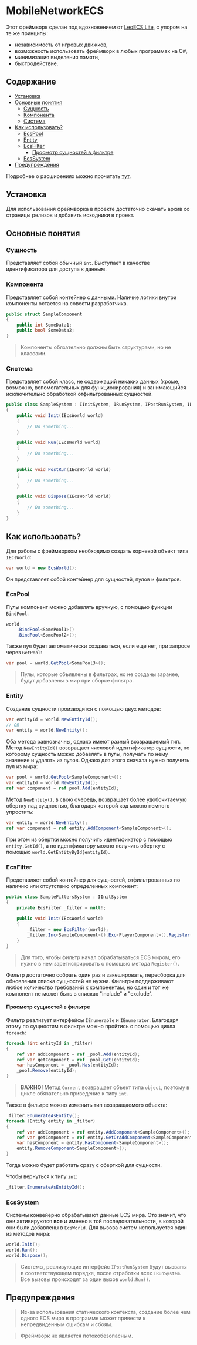 # MobileNetworkECS

Этот фреймворк сделан под вдохновением от [LeoECS Lite](https://github.com/Leopotam/ecslite), с упором на те же принципы: 
- независимость от игровых движков,
- возможность использовать фреймворк в любых программах на C#,
- минимизация выделения памяти,
- быстродействие.

## Содержание

- [Установка](#---------)
- [Основные понятия](#----------------)
  + [Сущность](#--------)
  + [Компонента](#----------)
  + [Система](#-------)
- [Как использовать?](#-----------------)
  + [EcsPool](#ecspool)
  + [Entity](#entity)
  + [EcsFilter](#ecsfilter)
    * [Просмотр сущностей в фильтре](#----------------------------)
  + [EcsSystem](#ecssystem)
- [Предупреждения](#--------------)

Подробнее о расширениях можно прочитать [тут](https://github.com/Darkhhh/MobileNetworkECS/wiki).

## Установка

Для использования фреймворка в проекте достаточно скачать архив со страницы релизов и добавить исходники в проект.

## Основные понятия

### Сущность

Представляет собой обычный `int`. Выступает в качестве идентификатора для доступа к данным.

### Компонента

Представляет собой контейнер с данными. Наличие логики внутри компоненты остается на совести разработчика.

```csharp
public struct SampleComponent
{
    public int SomeData1;
    public bool SomeData2;
}
```

> Компоненты обязательно должны быть структурами, но не классами.

### Система

Представляет собой класс, не содержащий никаких данных (кроме, возможно, вспомогательных для функционирования) и занимающийся исключительно обработкой отфильтрованных сущностей.
```csharp
public class SampleSystem : IInitSystem, IRunSystem, IPostRunSystem, IDisposeSystem
{
    public void Init(IEcsWorld world)
    {
        // Do something...
    }

    public void Run(IEcsWorld world)
    {
        // Do something...
    }

    public void PostRun(IEcsWorld world)
    {
        // Do something...
    }

    public void Dispose(IEcsWorld world)
    {
        // Do something...
    }
}
```



## Как использовать?

Для работы с фреймворком необходимо создать корневой объект типа `IEcsWorld`:
```csharp
var world = new EcsWorld();
```

Он представляет собой контейнер для сущностей, пулов и фильтров.

### EcsPool

Пулы компонент можно добавлять вручную, с помощью функции `BindPool`:
```csharp
world
    .BindPool<SomePool1>()
    .BindPool<SomePool2>();
```

Также пул будет автоматически создаваться, если еще нет, при запросе через `GetPool`:
```csharp
var pool = world.GetPool<SomePool3>();
```
> Пулы, которые объявлены в фильтрах, но не созданы заранее, будут добавлены в мир при сборке фильтра.


### Entity

Создание сущности производится с помощью двух методов:
```csharp
var entityId = world.NewEntityId();
// OR
var entity = world.NewEntity();
```

Оба метода равнозначны, однако имеют разный возвращаемый тип. Метод `NewEntityId()` возвращает числовой идентификатор сущности, 
по которому сущность можно добавлять в пулы, получать по нему значение и удалять из пулов. Однако для этого сначала нужно получить пул из мира:
```csharp
var pool = world.GetPool<SampleComponent>();
var entityId = world.NewEntityId();
ref var component = ref pool.Add(entityId);
```

Метод `NewEntity()`, в свою очередь, возвращает более удобочитаемую обертку над сущностью, благодаря которой код можно немного упростить:
```csharp
var entity = world.NewEntity();
ref var component = ref entity.AddComponent<SampleComponent>();
```

При этом из обертки можно получить идентификатор с помощью `entity.GetId()`, а по идентфикатору можно получить обертку с помощью `world.GetEntityById(entityId)`. 

### EcsFilter

Представляет собой контейнер для сущностей, отфильтрованных по наличию или отсутствию определенных компонент:
```csharp
public class SampleFiltersSystem : IInitSystem
{
    private EcsFilter _filter = null!;
    
    public void Init(IEcsWorld world)
    {
        _filter = new EcsFilter(world);
        _filter.Inc<SampleComponent>().Exc<PlayerComponent>().Register();
    }
}
```
> Для того, чтобы фильтр начал обрабатываться ECS миром, его нужно в нем зарегистрировать с помощью метода `Register()`.

Фильтр достаточно собрать один раз и закешировать, пересборка для обновления списка сущностей не нужна. 
Фильтры поддерживают любое количество требований к компонентам, но один и тот же компонент не может быть в списках "include" и "exclude".

#### Просмотр сущностей в фильтре

Фильтр реализует интерфейсы `IEnumerable` и `IEnumerator`. Благодаря этому по сущностям в фильтре можно пройтись с помощью цикла `foreach`:
```csharp
foreach (int entityId in _filter)
{
    ref var addComponent = ref _pool.Add(entityId);
    ref var getComponent = ref _pool.Get(entityId);
    var hasComponent = _pool.Has(entityId);
    _pool.Remove(entityId);
}
```

> **ВАЖНО!** Метод `Current` возвращает объект типа `object`, поэтому в цикле обязательно приведение к типу `int`.

Также в фильтре можно изменить тип возвращаемого объекта:
```csharp
_filter.EnumerateAsEntity();
foreach (Entity entity in _filter)
{
    ref var addComponent = ref entity.AddComponent<SampleComponent>();
    ref var getComponent = ref entity.GetOrAddComponent<SampleComponent>();
    var hasComponent = entity.HasComponent<SampleComponent>();
    entity.RemoveComponent<SampleComponent>();
}
```

Тогда можно будет работать сразу с оберткой для сущности.

Чтобы вернуться к типу `int`:
```csharp
_filter.EnumerateAsEntityId();
```

### EcsSystem

Системы конвейерно обрабатывают данные ECS мира. Это значит, что они активируются **все** и именно в той последовательности, в которой они были добавлены в `EcsWorld`.
Для вызова систем используется один из методов мира:
```csharp
world.Init();
world.Run();
world.Dispose();
```

> Системы, реализующие интерфейс `IPostRunSystem` будут вызваны в соответствующем порядке, после отработки всех `IRunSystem`. Все вызовы происходят за один вызов `world.Run()`.


## Предупреждения

> Из-за использования статического контекста, создание более чем одного ECS мира в программе может привести к непредвиденным ошибкам и сбоям.

> Фреймворк не является потокобезопасным.

